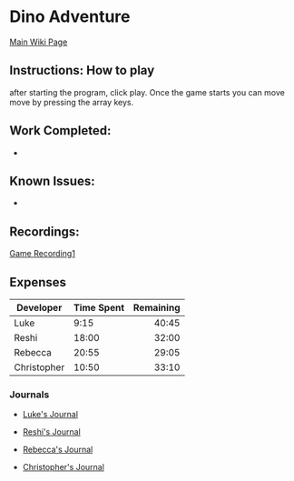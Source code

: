 # Dino Adventure

[Main Wiki Page](https://github.com/bjucps209/spring2021-team3/wiki)

## Instructions: How to play

after starting the program, click play. Once the game starts you can move move by pressing the array keys.

## Work Completed:

* 


## Known Issues:
* 

## Recordings:
[Game Recording1]()

## Expenses 

| Developer | Time Spent | Remaining |
| --- | --- | ---:|
| Luke | 9:15 | 40:45 |
| Reshi | 18:00 | 32:00 |
| Rebecca | 20:55 | 29:05 |
| Christopher | 10:50 | 33:10 |


### Journals

* [Luke's Journal](https://github.com/bjucps209/spring2021-team3/wiki/Luke's-Journal)

* [Reshi's Journal](https://github.com/bjucps209/spring2021-team3/wiki/Reshi's-Journal)

* [Rebecca's Journal](https://github.com/bjucps209/spring2021-team3/wiki/Rebecca's-Journal)

* [Christopher's Journal](https://github.com/bjucps209/spring2021-team3/wiki/Christopher's-Journal)

